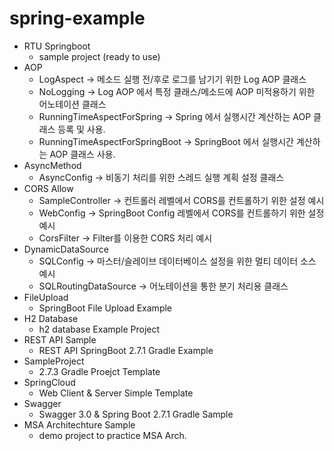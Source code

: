 # spring-example

- RTU Springboot
    - sample project (ready to use)
- AOP
    - LogAspect -> 메소드 실행 전/후로 로그를 남기기 위한 Log AOP 클래스
    - NoLogging -> Log AOP 에서 특정 클래스/메소드에 AOP 미적용하기 위한 어노테이션 클래스
    - RunningTimeAspectForSpring -> Spring 에서 실행시간 계산하는 AOP 클래스 등록 및 사용.
    - RunningTimeAspectForSpringBoot -> SpringBoot 에서 실행시간 계산하는 AOP 클래스 사용.
- AsyncMethod
    - AsyncConfig -> 비동기 처리를 위한 스레드 실행 계획 설정 클래스
- CORS Allow
    - SampleController -> 컨트롤러 레벨에서 CORS를 컨트롤하기 위한 설정 예시
    - WebConfig -> SpringBoot Config 레벨에서 CORS를 컨트롤하기 위한 설정 예시
    - CorsFilter -> Filter를 이용한 CORS 처리 예시
- DynamicDataSource
    - SQLConfig -> 마스터/슬레이브 데이터베이스 설정을 위한 멀티 데이터 소스 예시
    - SQLRoutingDataSource -> 어노테이션을 통한 분기 처리용 클래스
- FileUpload
    - SpringBoot File Upload Example
- H2 Database
    - h2 database Example Project
- REST API Sample
    - REST API SpringBoot 2.7.1 Gradle Example
- SampleProject
    - 2.7.3 Gradle Proejct Template
- SpringCloud
    - Web Client & Server Simple Template
- Swagger
    - Swagger 3.0 & Spring Boot 2.7.1 Gradle Sample
- MSA Architechture Sample
    - demo project to practice MSA Arch.
